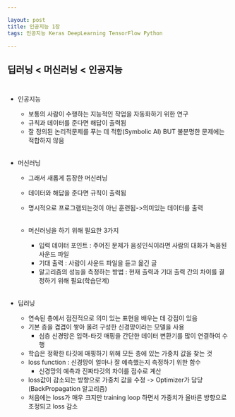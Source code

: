 ```yaml
---

layout: post
title: 인공지능 1장
tags: 인공지능 Keras DeepLearning TensorFlow Python

---
```


## 딥러닝 < 머신러닝 < 인공지능<br/><br/>

* 인공지능
	* 보통의 사람이 수행하는 지능적인 작업을 자동화하기 위한 연구
	* 규칙과 데이터를 준다면 해답이 출력됨
	* 잘 정의된 논리적문제를 푸는 데 적합(Symbolic AI) BUT 불분명한 문제에는 적합하지 않음<br/><br/>

* 머신러닝
	* 그래서 새롭게 등장한 머신러닝
	* 데이터와 해답을 준다면 규칙이 출력됨
	* 명시적으로 프로그램되는것이 아닌 훈련됨->의미있는 데이터를 출력<br/><br/>

	* 머신러닝을 하기 위해 필요한 3가지
		* 입력 데이터 포인트 : 주어진 문제가 음성인식이라면 사람의 대화가 녹음된 사운드 파일
		* 기대 출력 : 사람이 사운드 파일을 듣고 옮긴 글
		* 알고리즘의 성능을 측정하는 방법 : 현재 출력과 기대 출력 간의 차이를 결정하기 위해 필요(학습단계)<br/><br/>

* 딥러닝
	* 연속된 층에서 점진적으로 의미 있는 표현을 배우는 데 강점이 있음
	* 기본 층을 겹겹이 쌓아 올려 구성한 신경망이라는 모델을 사용
		* 심층 신경망은 입력-타깃 매핑을 간단한 데이터 변환기를 많이 연결하여 수행
	* 학습은 정확한 타깃에 매핑하기 위해 모든 층에 있는 가중치 값을 찾는 것
	* loss function : 신경망이 얼마나 잘 예측했는지 측정하기 위한 함수
  	  * 신경망의 예측과 진짜타깃의 차이를 점수로 계산
	* loss값이 감소되는 방향으로 가중치 값을 수정 -> Optimizer가 담당(BackPropagation 알고리즘)
   	 * 처음에는 loss가 매우 크지만 training loop 하면서 가중치가 올바른 방향으로 조정되고 loss 감소
